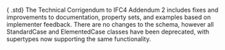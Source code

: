 ﻿{ .std}
The Technical Corrigendum to IFC4 Addendum 2 includes fixes and improvements to documentation, property sets, and examples based on implementer feedback. There are no changes to the schema, however all StandardCase and ElementedCase classes have been deprecated, with supertypes now supporting the same functionality.